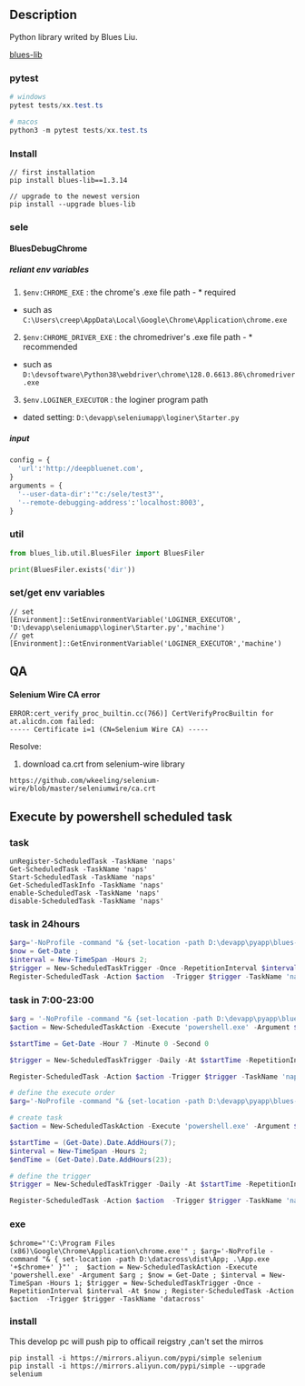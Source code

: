 ## Description
Python library writed by Blues Liu.

[blues-lib](https://pypi.org/project/blues-lib/1.6.0/)

### pytest
```ps1
# windows
pytest tests/xx.test.ts

# macos
python3 -m pytest tests/xx.test.ts
```

### Install
```
// first installation 
pip install blues-lib==1.3.14

// upgrade to the newest version
pip install --upgrade blues-lib
```

### sele
#### BluesDebugChrome

##### reliant env variables
1. `$env:CHROME_EXE` : the chrome's .exe file path - * required
  - such as `C:\Users\creep\AppData\Local\Google\Chrome\Application\chrome.exe`
2. `$env:CHROME_DRIVER_EXE` : the chromedriver's .exe file path - * recommended
  - such as `D:\devsoftware\Python38\webdriver\chrome\128.0.6613.86\chromedriver.exe`
3. `$env.LOGINER_EXECUTOR` : the loginer program path
  - dated setting: `D:\devapp\seleniumapp\loginer\Starter.py`

##### input
```py
config = {
  'url':'http://deepbluenet.com',
}
arguments = {
  '--user-data-dir':'"c:/sele/test3"',
  '--remote-debugging-address':'localhost:8003',
}
```


### util
```py
from blues_lib.util.BluesFiler import BluesFiler

print(BluesFiler.exists('dir'))
```

### set/get env variables
```
// set
[Environment]::SetEnvironmentVariable('LOGINER_EXECUTOR', 'D:\devapp\seleniumapp\loginer\Starter.py','machine')
// get
[Environment]::GetEnvironmentVariable('LOGINER_EXECUTOR','machine')
```

## QA

#### Selenium Wire CA error
```
ERROR:cert_verify_proc_builtin.cc(766)] CertVerifyProcBuiltin for at.alicdn.com failed:
----- Certificate i=1 (CN=Selenium Wire CA) -----
```

Resolve:
1. download ca.crt from selenium-wire library
```
https://github.com/wkeeling/selenium-wire/blob/master/seleniumwire/ca.crt
```

## Execute by powershell scheduled task
### task
```
unRegister-ScheduledTask -TaskName 'naps'
Get-ScheduledTask -TaskName 'naps'
Start-ScheduledTask -TaskName 'naps'
Get-ScheduledTaskInfo -TaskName 'naps'
enable-ScheduledTask -TaskName 'naps'
disable-ScheduledTask -TaskName 'naps'
```

### task in 24hours
```ps1
$arg='-NoProfile -command "& {set-location -path D:\devapp\pyapp\blues-lib-py\test\naps; python .\NAPSTest.py}"' ;  $action = New-ScheduledTaskAction -Execute 'powershell.exe' -Argument $arg ; 
$now = Get-Date ; 
$interval = New-TimeSpan -Hours 2; 
$trigger = New-ScheduledTaskTrigger -Once -RepetitionInterval $interval -At $now ; 
Register-ScheduledTask -Action $action  -Trigger $trigger -TaskName 'naps' 
```

### task in 7:00-23:00
```ps1
$arg = '-NoProfile -command "& {set-location -path D:\devapp\pyapp\blues-lib-py\test\naps; python .\NAPSTest.py}"'
$action = New-ScheduledTaskAction -Execute 'powershell.exe' -Argument $arg

$startTime = Get-Date -Hour 7 -Minute 0 -Second 0

$trigger = New-ScheduledTaskTrigger -Daily -At $startTime -RepetitionInterval (New-TimeSpan -Hours 2) -RepetitionDuration (New-TimeSpan -Hours 16)

Register-ScheduledTask -Action $action -Trigger $trigger -TaskName 'naps'
```

```ps1
# define the execute order
$arg='-NoProfile -command "& {set-location -path D:\devapp\pyapp\blues-lib-py\test\naps; python .\NAPSTest.py}"' ;  

# create task
$action = New-ScheduledTaskAction -Execute 'powershell.exe' -Argument $arg ; 

$startTime = (Get-Date).Date.AddHours(7);
$interval = New-TimeSpan -Hours 2;
$endTime = (Get-Date).Date.AddHours(23);

# define the trigger
$trigger = New-ScheduledTaskTrigger -Daily -At $startTime -RepetitionInterval $interval -RepetitionDuration ($endTime - $startTime)

Register-ScheduledTask -Action $action  -Trigger $trigger -TaskName 'naps' 
```
### exe
```
$chrome="'C:\Program Files (x86)\Google\Chrome\Application\chrome.exe'" ; $arg='-NoProfile -command "& { set-location -path D:\datacross\dist\App; .\App.exe '+$chrome+' }"' ;  $action = New-ScheduledTaskAction -Execute 'powershell.exe' -Argument $arg ; $now = Get-Date ; $interval = New-TimeSpan -Hours 1; $trigger = New-ScheduledTaskTrigger -Once -RepetitionInterval $interval -At $now ; Register-ScheduledTask -Action $action  -Trigger $trigger -TaskName 'datacross' 
```

### install
This develop pc will push pip to officail reigstry ,can't set the mirros
```
pip install -i https://mirrors.aliyun.com/pypi/simple selenium
pip install -i https://mirrors.aliyun.com/pypi/simple --upgrade selenium
```

